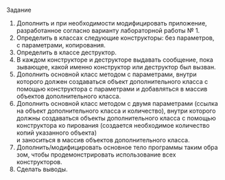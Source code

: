 Задание  
1. Дополнить и при необходимости модифицировать приложение, 
разработанное согласно варианту лабораторной работы № 1.  
2. Определить в классах следующие конструкторы: без параметров,  
с параметрами, копирования. 
3. Определить в классе деструктор. 
4. В каждом конструкторе и деструкторе выдавать сообщение, пока
зывающее, какой именно конструктор или деструктор был вызван. 
5. Дополнить основной класс методом с параметрами, внутри которого 
должен создаваться объект дополнительного класса с помощью конструктора 
с параметрами и добавляться в массив объектов дополнительного класса. 
6. Дополнить основной класс методом с двумя параметрами (ссылка  
на объект дополнительного класса и количество), внутри которого должны 
создаваться объекты дополнительного класса с помощью конструктора ко
пирования (создается необходимое количество копий указанного объекта)  
и заноситься в массив объектов дополнительного класса. 
7. Дополнить/модифицировать основное тело программы таким обра
зом, чтобы продемонстрировать использование всех конструкторов. 
8. Сделать выводы.